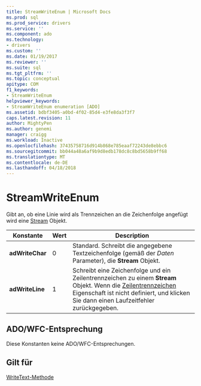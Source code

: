 ```yaml
---
title: StreamWriteEnum | Microsoft Docs
ms.prod: sql
ms.prod_service: drivers
ms.service: ''
ms.component: ado
ms.technology:
- drivers
ms.custom: ''
ms.date: 01/19/2017
ms.reviewer: ''
ms.suite: sql
ms.tgt_pltfrm: ''
ms.topic: conceptual
apitype: COM
f1_keywords:
- StreamWriteEnum
helpviewer_keywords:
- StreamWriteEnum enumeration [ADO]
ms.assetid: bdbf3405-a0bd-4f02-85d4-e3fe8da3f3f7
caps.latest.revision: 11
author: MightyPen
ms.author: genemi
manager: craigg
ms.workload: Inactive
ms.openlocfilehash: 37435758716d914b868e785eaaf72243de8ebbc6
ms.sourcegitcommit: bb044a48a6af9b9d8edb178dc8c8bd5658b9ff68
ms.translationtype: MT
ms.contentlocale: de-DE
ms.lasthandoff: 04/18/2018
---
```

# <a name="streamwriteenum"></a>StreamWriteEnum
Gibt an, ob eine Linie wird als Trennzeichen an die Zeichenfolge angefügt wird eine [Stream](../../../ado/reference/ado-api/stream-object-ado.md) Objekt.  
  
|Konstante|Wert|Description|  
|--------------|-----------|-----------------|  
|**adWriteChar**|0|Standard. Schreibt die angegebene Textzeichenfolge (gemäß der *Daten* Parameter), die **Stream** Objekt.|  
|**adWriteLine**|1|Schreibt eine Zeichenfolge und ein Zeilentrennzeichen zu einem **Stream** Objekt. Wenn die [Zeilentrennzeichen](../../../ado/reference/ado-api/lineseparator-property-ado.md) Eigenschaft ist nicht definiert, und klicken Sie dann einen Laufzeitfehler zurückgegeben.|  
  
## <a name="adowfc-equivalent"></a>ADO/WFC-Entsprechung  
 Diese Konstanten keine ADO/WFC-Entsprechungen.  
  
## <a name="applies-to"></a>Gilt für  
 [WriteText-Methode](../../../ado/reference/ado-api/writetext-method.md)
